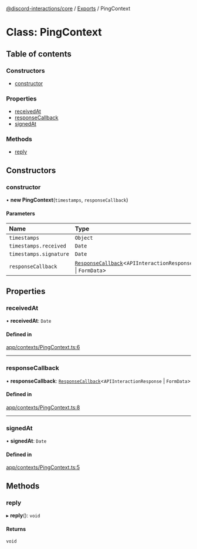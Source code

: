 [@discord-interactions/core](../README.md) / [Exports](../modules.md) / PingContext

# Class: PingContext

## Table of contents

### Constructors

- [constructor](PingContext.md#constructor)

### Properties

- [receivedAt](PingContext.md#receivedat)
- [responseCallback](PingContext.md#responsecallback)
- [signedAt](PingContext.md#signedat)

### Methods

- [reply](PingContext.md#reply)

## Constructors

### constructor

• **new PingContext**(`timestamps`, `responseCallback`)

#### Parameters

| Name | Type |
| :------ | :------ |
| `timestamps` | `Object` |
| `timestamps.received` | `Date` |
| `timestamps.signature` | `Date` |
| `responseCallback` | [`ResponseCallback`](../modules.md#responsecallback)<`APIInteractionResponse` \| `FormData`\> |

## Properties

### receivedAt

• **receivedAt**: `Date`

#### Defined in

[app/contexts/PingContext.ts:6](https://github.com/ssMMiles/discord-interactions/blob/fae7bc7/packages/core/src/app/contexts/PingContext.ts#L6)

___

### responseCallback

• **responseCallback**: [`ResponseCallback`](../modules.md#responsecallback)<`APIInteractionResponse` \| `FormData`\>

#### Defined in

[app/contexts/PingContext.ts:8](https://github.com/ssMMiles/discord-interactions/blob/fae7bc7/packages/core/src/app/contexts/PingContext.ts#L8)

___

### signedAt

• **signedAt**: `Date`

#### Defined in

[app/contexts/PingContext.ts:5](https://github.com/ssMMiles/discord-interactions/blob/fae7bc7/packages/core/src/app/contexts/PingContext.ts#L5)

## Methods

### reply

▸ **reply**(): `void`

#### Returns

`void`
